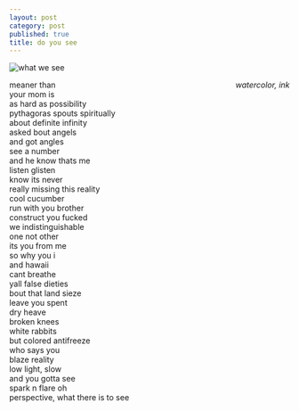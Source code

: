 ```yaml
---
layout: post
category: post
published: true
title: do you see
---
```

![what we see]({{site.baseurl}}/media/what-we-see.jpeg)
<!--more-->
<span class='date' style='float:right;'>*watercolor, ink*</span>  
  
  
meaner than  
your mom is  
as hard as possibility   
pythagoras spouts spiritually  
about definite infinity  
asked bout angels  
and got angles  
see a number  
and he know thats me  
listen glisten  
know its never  
really missing 
this reality  
cool cucumber  
run with you brother  
construct you fucked  
we indistinguishable  
one not other  
its you from me  
so why you i  
and hawaii  
cant breathe  
yall false dieties  
bout that land sieze  
leave you spent  
dry heave  
broken knees  
white rabbits  
but colored antifreeze  
who says you  
blaze reality  
low light, slow  
and you gotta see  
spark n flare oh  
perspective, what there is to see  
